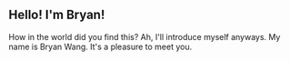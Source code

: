 ## Hello! I'm Bryan!

How in the world did you find this? Ah, I'll introduce myself anyways. My name is Bryan Wang. It's a pleasure to meet you.
